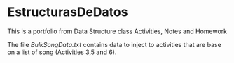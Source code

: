 # EstructurasDeDatos
This is a portfolio from Data Structure class Activities, Notes and Homework

The file *BulkSongData.txt* contains data to inject to activities that are
base on a list of song (Activities 3,5 and 6).
